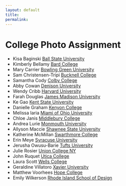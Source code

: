 ```yaml
---
layout: default
title: 
permalink:
---
```


<h1>College Photo Assignment</h1>


  - Kisa Baginski [Ball State University](https://drive.google.com/drive/folders/1mvMRzK3QcF40fYtnHYAgHlNmJClRqE16?usp=sharing)
  - Kimberly Bellamy [Bard College](https://drive.google.com/drive/folders/1mvMRzK3QcF40fYtnHYAgHlNmJClRqE16?usp=sharing)
  - Mary Carrier [Bowling Green University](https://drive.google.com/drive/folders/1mvMRzK3QcF40fYtnHYAgHlNmJClRqE16?usp=sharing)
  - Sam Christensen-Tripi [Bucknell College](https://drive.google.com/drive/folders/1mvMRzK3QcF40fYtnHYAgHlNmJClRqE16?usp=sharing)
  - Samantha Cody [Colby College](https://drive.google.com/drive/folders/1mvMRzK3QcF40fYtnHYAgHlNmJClRqE16?usp=sharing)
  - Abby Cowan [Denison University](https://drive.google.com/drive/folders/1mvMRzK3QcF40fYtnHYAgHlNmJClRqE16?usp=sharing)
  - Wendy Cribb [Harvard University](https://drive.google.com/drive/folders/1mvMRzK3QcF40fYtnHYAgHlNmJClRqE16?usp=sharing)
  - Farah Douglas [James Madison University](https://drive.google.com/drive/folders/1mvMRzK3QcF40fYtnHYAgHlNmJClRqE16?usp=sharing)
  - Ke Gao [Kent State University](https://drive.google.com/drive/folders/1mvMRzK3QcF40fYtnHYAgHlNmJClRqE16?usp=sharing)
  - Danielle Graham [Kenyon College](https://drive.google.com/drive/folders/1mvMRzK3QcF40fYtnHYAgHlNmJClRqE16?usp=sharing)
  - Melissa Iaria [Miami of Ohio University](https://drive.google.com/drive/folders/1mvMRzK3QcF40fYtnHYAgHlNmJClRqE16?usp=sharing)
  - Chloe Janis [Middlebury College](https://drive.google.com/drive/folders/1mvMRzK3QcF40fYtnHYAgHlNmJClRqE16?usp=sharing)
  - Andrea Lurie [Monmouth University](https://drive.google.com/drive/folders/1mvMRzK3QcF40fYtnHYAgHlNmJClRqE16?usp=sharing)
  - Allyson Maccie [Shawnee State University](https://drive.google.com/drive/folders/1mvMRzK3QcF40fYtnHYAgHlNmJClRqE16?usp=sharing)
  - Katherine McMillan [Swarthmore College](https://drive.google.com/drive/folders/1mvMRzK3QcF40fYtnHYAgHlNmJClRqE16?usp=sharing)
  - Erin Meye [Syracuse University](https://drive.google.com/drive/folders/1mvMRzK3QcF40fYtnHYAgHlNmJClRqE16?usp=sharing)
  - Jerusha Owusu-Barie [Tufts University](https://drive.google.com/drive/folders/1mvMRzK3QcF40fYtnHYAgHlNmJClRqE16?usp=sharing)
  - Julie Rosier [Union College NY](https://drive.google.com/drive/folders/1mvMRzK3QcF40fYtnHYAgHlNmJClRqE16?usp=sharing)
  - John Ruquet [Utica College](https://drive.google.com/drive/folders/1mvMRzK3QcF40fYtnHYAgHlNmJClRqE16?usp=sharing)
  - Laura Scott [Wells College](https://drive.google.com/drive/folders/1mvMRzK3QcF40fYtnHYAgHlNmJClRqE16?usp=sharing)
  - Geraldine Villatoro [Xavier University](https://drive.google.com/drive/folders/1mvMRzK3QcF40fYtnHYAgHlNmJClRqE16?usp=sharing)
  - Matthew Voorhees [Hope College](https://drive.google.com/drive/folders/1mvMRzK3QcF40fYtnHYAgHlNmJClRqE16?usp=sharing)
  - Emily Wilkerson [Rhode Island School of Design](https://drive.google.com/drive/folders/1mvMRzK3QcF40fYtnHYAgHlNmJClRqE16?usp=sharing)
  
